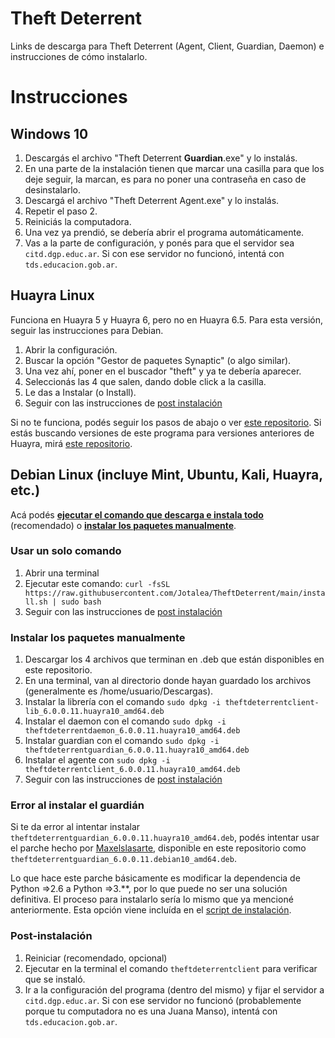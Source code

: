 # Theft Deterrent
Links de descarga para Theft Deterrent (Agent, Client, Guardian, Daemon) e instrucciones de cómo instalarlo.

# Instrucciones
## Windows 10
1. Descargás el archivo "Theft Deterrent **Guardian**.exe" y lo instalás.
2. En una parte de la instalación tienen que marcar una casilla para que los deje seguir, la marcan, es para no poner una contraseña en caso de desinstalarlo.
3. Descargá el archivo "Theft Deterrent Agent.exe" y lo instalás.
4. Repetir el paso 2.
5. Reiniciás la computadora.
6. Una vez ya prendió, se debería abrir el programa automáticamente.
7. Vas a la parte de configuración, y ponés para que el servidor sea `citd.dgp.educ.ar`. Si con ese servidor no funcionó, intentá con `tds.educacion.gob.ar`.

## Huayra Linux
Funciona en Huayra 5 y Huayra 6, pero no en Huayra 6.5. Para esta versión, seguir las instrucciones para Debian.
1. Abrir la configuración.
2. Buscar la opción "Gestor de paquetes Synaptic" (o algo similar).
3. Una vez ahí, poner en el buscador "theft" y ya te debería aparecer.
4. Seleccionás las 4 que salen, dando doble click a la casilla.
5. Le das a Instalar (o Install).
6. Seguir con las instrucciones de [post instalación](https://github.com/Jotalea/TheftDeterrent/blob/main/README.md#post-instalación)

Si no te funciona, podés seguir los pasos de abajo o ver [este repositorio](https://github.com/HuayraLinux/theftdeterrent6).
Si estás buscando versiones de este programa para versiones anteriores de Huayra, mirá [este repositorio](https://github.com/HuayraLinux/theftdeterrent4).

## Debian Linux (incluye Mint, Ubuntu, Kali, Huayra, etc.)
Acá podés [**ejecutar el comando que descarga e instala todo**](https://github.com/Jotalea/TheftDeterrent/blob/main/README.md#Usar-un-solo-comando) (recomendado) o [**instalar los paquetes manualmente**](https://github.com/Jotalea/TheftDeterrent/blob/main/README.md#instalar-los-paquetes-manualmente).

### Usar un solo comando
1. Abrir una terminal
2. Ejecutar este comando:
```curl -fsSL https://raw.githubusercontent.com/Jotalea/TheftDeterrent/main/install.sh | sudo bash```
3. Seguir con las instrucciones de [post instalación](https://github.com/Jotalea/TheftDeterrent/blob/main/README.md#post-instalación)

### Instalar los paquetes manualmente
1. Descargar los 4 archivos que terminan en .deb que están disponibles en este repositorio.
2. En una terminal, van al directorio donde hayan guardado los archivos (generalmente es /home/usuario/Descargas).
3. Instalar la librería con el comando
   ```sudo dpkg -i theftdeterrentclient-lib_6.0.0.11.huayra10_amd64.deb```
4. Instalar el daemon con el comando
   ```sudo dpkg -i theftdeterrentdaemon_6.0.0.11.huayra10_amd64.deb```
5. Instalar guardian con el comando
   ```sudo dpkg -i theftdeterrentguardian_6.0.0.11.huayra10_amd64.deb```
6. Instalar el agente con
    ```sudo dpkg -i theftdeterrentclient_6.0.0.11.huayra10_amd64.deb```
7. Seguir con las instrucciones de [post instalación](https://github.com/Jotalea/TheftDeterrent/blob/main/README.md#post-instalación)

### Error al instalar el guardián
Si te da error al intentar instalar `theftdeterrentguardian_6.0.0.11.huayra10_amd64.deb`, podés intentar usar el parche hecho por [Maxelslasarte](https://huayra.educar.gob.ar/ayuda/?qa=user/Maxelslasarte), disponible en este repositorio como `theftdeterrentguardian_6.0.0.11.debian10_amd64.deb`.

Lo que hace este parche básicamente es modificar la dependencia de Python =>2.6 a Python =>3.**, por lo que puede no ser una solución definitiva.
El proceso para instalarlo sería lo mismo que ya mencioné anteriormente.
Esta opción viene incluída en el [script de instalación](https://github.com/Jotalea/TheftDeterrent/blob/main/README.md#Usar-un-solo-comando).

### Post-instalación
1. Reiniciar (recomendado, opcional)
2. Ejecutar en la terminal el comando ```theftdeterrentclient``` para verificar que se instaló.
3. Ir a la configuración del programa (dentro del mismo) y fijar el servidor a `citd.dgp.educ.ar`. Si con ese servidor no funcionó (probablemente porque tu computadora no es una Juana Manso), intentá con `tds.educacion.gob.ar`.
